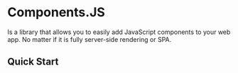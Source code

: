 # Components.JS
Is a library that allows you to easily add JavaScript components to your web app.
No matter if it is fully server-side rendering or SPA.

## Quick Start
